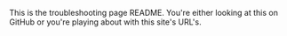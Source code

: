 This is the troubleshooting page README. You're either looking at this on GitHub or you're playing about with this site's URL's.
